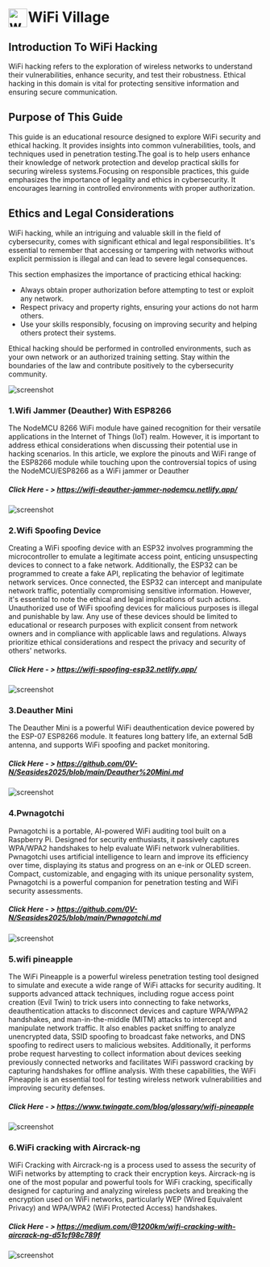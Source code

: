 # <img src="https://github.com/0V-N/Seasides2025/blob/main/Images/80326c84c6e00910f63aa6260372ec25.gif?raw=true" alt="welcome" style="width: 37px; float: left; margin-right: 2px;"> WiFi Village 

## Introduction To WiFi Hacking
WiFi hacking refers to the exploration of wireless networks to understand their vulnerabilities, enhance security, and test their robustness. Ethical hacking in this domain is vital for protecting sensitive information and ensuring secure communication.

## Purpose of This Guide
This guide is an educational resource designed to explore WiFi security and ethical hacking. It provides insights into common vulnerabilities, tools, and techniques used in penetration testing.The goal is to help users enhance their knowledge of network protection and develop practical skills for securing wireless systems.Focusing on responsible practices, this guide emphasizes the importance of legality and ethics in cybersecurity. It encourages learning in controlled environments with proper authorization.  

## Ethics and Legal Considerations

WiFi hacking, while an intriguing and valuable skill in the field of cybersecurity, comes with significant ethical and legal responsibilities. It's essential to remember that accessing or tampering with networks without explicit permission is illegal and can lead to severe legal consequences.  

This section emphasizes the importance of practicing ethical hacking:  
- Always obtain proper authorization before attempting to test or exploit any network.  
- Respect privacy and property rights, ensuring your actions do not harm others.  
- Use your skills responsibly, focusing on improving security and helping others protect their systems.  

Ethical hacking should be performed in controlled environments, such as your own network or an authorized training setting. Stay within the boundaries of the law and contribute positively to the cybersecurity community.
   
![screenshot](https://github.com/0V-N/Seasides2025/blob/main/Images/final-warning-warning.gif)

### 1.Wifi Jammer (Deauther) With ESP8266
The NodeMCU 8266 WiFi module have gained recognition for their versatile applications in the Internet of Things (IoT) realm​​. However, it is important to address ethical considerations when discussing their potential use in hacking scenarios. In this article, we explore the pinouts and WiFi range of the ESP8266 module while touching upon the controversial topics of using the NodeMCU/ESP8266 as a WiFi jammer or Deauther

##### Click Here - > https://wifi-deauther-jammer-nodemcu.netlify.app/

![screenshot](https://github.com/0V-N/Seasides2025/blob/main/Images/8930234700_1561108959.jpg)

### 2.Wifi Spoofing Device
Creating a WiFi spoofing device with an ESP32 involves programming the microcontroller to emulate a legitimate access point, enticing unsuspecting devices to connect to a fake network. Additionally, the ESP32 can be programmed to create a fake API, replicating the behavior of legitimate network services. Once connected, the ESP32 can intercept and manipulate network traffic, potentially compromising sensitive information. However, it's essential to note the ethical and legal implications of such actions. Unauthorized use of WiFi spoofing devices for malicious purposes is illegal and punishable by law. Any use of these devices should be limited to educational or research purposes with explicit consent from network owners and in compliance with applicable laws and regulations. Always prioritize ethical considerations and respect the privacy and security of others' networks. 

##### Click Here - > https://wifi-spoofing-esp32.netlify.app/

![screenshot](https://github.com/0V-N/Seasides2025/blob/main/Images/wifi%20spoof.jpg)

### 3.Deauther Mini

The Deauther Mini is a powerful WiFi deauthentication device powered by the ESP-07 ESP8266 module. It features long battery life, an external 5dB antenna, and supports WiFi spoofing and packet monitoring.

##### Click Here - > https://github.com/0V-N/Seasides2025/blob/main/Deauther%20Mini.md

![screenshot](https://github.com/0V-N/Seasides2025/blob/main/Images/Dmini1.jpg)

### 4.Pwnagotchi

Pwnagotchi is a portable, AI-powered WiFi auditing tool built on a Raspberry Pi. Designed for security enthusiasts, it passively captures WPA/WPA2 handshakes to help evaluate WiFi network vulnerabilities. Pwnagotchi uses artificial intelligence to learn and improve its efficiency over time, displaying its status and progress on an e-ink or OLED screen. Compact, customizable, and engaging with its unique personality system, Pwnagotchi is a powerful companion for penetration testing and WiFi security assessments.

##### Click Here - > https://github.com/0V-N/Seasides2025/blob/main/Pwnagotchi.md

![screenshot](https://github.com/0V-N/Seasides2025/blob/main/Images/pwnagotchi.jpg)

### 5.wifi pineapple

The WiFi Pineapple is a powerful wireless penetration testing tool designed to simulate and execute a wide range of WiFi attacks for security auditing. It supports advanced attack techniques, including rogue access point creation (Evil Twin) to trick users into connecting to fake networks, deauthentication attacks to disconnect devices and capture WPA/WPA2 handshakes, and man-in-the-middle (MITM) attacks to intercept and manipulate network traffic. It also enables packet sniffing to analyze unencrypted data, SSID spoofing to broadcast fake networks, and DNS spoofing to redirect users to malicious websites. Additionally, it performs probe request harvesting to collect information about devices seeking previously connected networks and facilitates WiFi password cracking by capturing handshakes for offline analysis. With these capabilities, the WiFi Pineapple is an essential tool for testing wireless network vulnerabilities and improving security defenses.

##### Click Here - > https://www.twingate.com/blog/glossary/wifi-pineapple

![screenshot](https://github.com/0V-N/Seasides2025/blob/main/Images/Wifi%20pineapple.jpg)


### 6.WiFi cracking with Aircrack-ng

WiFi Cracking with Aircrack-ng is a process used to assess the security of WiFi networks by attempting to crack their encryption keys. Aircrack-ng is one of the most popular and powerful tools for WiFi cracking, specifically designed for capturing and analyzing wireless packets and breaking the encryption used on WiFi networks, particularly WEP (Wired Equivalent Privacy) and WPA/WPA2 (WiFi Protected Access) handshakes.

##### Click Here - > https://medium.com/@1200km/wifi-cracking-with-aircrack-ng-d51cf98c789f

![screenshot](https://github.com/0V-N/Seasides2025/blob/main/Images/wifihack.png)
